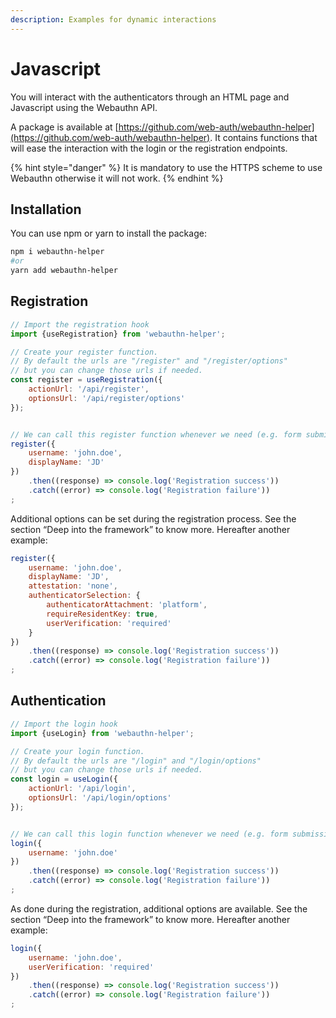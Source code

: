 ```yaml
---
description: Examples for dynamic interactions
---
```


# Javascript

You will interact with the authenticators through an HTML page and Javascript using the Webauthn API.

A package is available at [https://github.com/web-auth/webauthn-helper](https://github.com/web-auth/webauthn-helper). It contains functions that will ease the interaction with the login or the registration endpoints.

{% hint style="danger" %}
It is mandatory to use the HTTPS scheme to use Webauthn otherwise it will not work.
{% endhint %}

## Installation

You can use npm or yarn to install the package:

```bash
npm i webauthn-helper
#or
yarn add webauthn-helper
```

## Registration

```javascript
// Import the registration hook
import {useRegistration} from 'webauthn-helper';

// Create your register function.
// By default the urls are "/register" and "/register/options"
// but you can change those urls if needed.
const register = useRegistration({
    actionUrl: '/api/register',
    optionsUrl: '/api/register/options'
});


// We can call this register function whenever we need (e.g. form submission)
register({
    username: 'john.doe',
    displayName: 'JD'
})
    .then((response) => console.log('Registration success'))
    .catch((error) => console.log('Registration failure'))
;
```

Additional options can be set during the registration process. See the section “Deep into the framework” to know more. Hereafter another example:

```javascript
register({
    username: 'john.doe',
    displayName: 'JD',
    attestation: 'none',
    authenticatorSelection: {
        authenticatorAttachment: 'platform',
        requireResidentKey: true,
        userVerification: 'required'
    }
})
    .then((response) => console.log('Registration success'))
    .catch((error) => console.log('Registration failure'))
;
```

## Authentication

```javascript
// Import the login hook
import {useLogin} from 'webauthn-helper';

// Create your login function.
// By default the urls are "/login" and "/login/options"
// but you can change those urls if needed.
const login = useLogin({
    actionUrl: '/api/login',
    optionsUrl: '/api/login/options'
});


// We can call this login function whenever we need (e.g. form submission)
login({
    username: 'john.doe'
})
    .then((response) => console.log('Registration success'))
    .catch((error) => console.log('Registration failure'))
;
```

As done during the registration, additional options are available. See the section “Deep into the framework” to know more. Hereafter another example:

```javascript
login({
    username: 'john.doe',
    userVerification: 'required'
})
    .then((response) => console.log('Registration success'))
    .catch((error) => console.log('Registration failure'))
;
```

